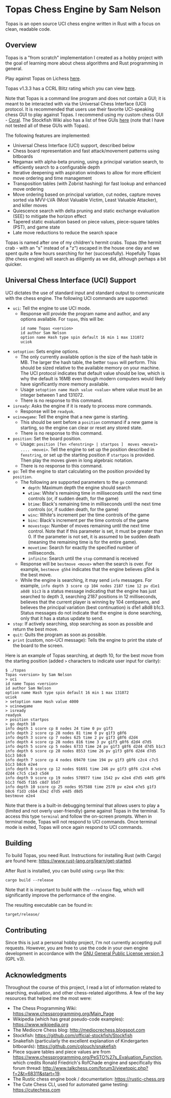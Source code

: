 # Topas Chess Engine by Sam Nelson

Topas is an open source UCI chess engine written in Rust with a focus on clean, readable code.

## Overview

Topas is a "from scratch" implementation I created as a hobby project with the goal of learning more about chess algorithms and Rust programming in general.

Play against Topas on Lichess [here](https://lichess.org/@/TopasBot).

Topas v1.3.3 has a CCRL Blitz rating which you can view [here](https://computerchess.org.uk/ccrl/404/).

Note that Topas is a command line program and does not contain a GUI; it is meant to be interacted with via the Universal Chess Interface (UCI) protocol.  It is recommended that users use their favorite UCI-speaking chess GUI to play against Topas.  I recommend using my custom chess GUI - [Coral](https://github.com/samcn8/coral).  The Stockfish Wiki also has a list of free GUIs [here](https://github.com/official-stockfish/Stockfish/wiki/Download-and-usage#download-a-chess-gui) (note that I have not tested all of these GUIs with Topas).

The following features are implemented:
 * Universal Chess Interface (UCI) support, described below
 * Chess board representation and fast attack/movement patterns using bitboards
 * Negamax with alpha-beta pruning, using a principal variation search, to efficiently search to a configurable depth
 * Iterative deepening with aspiration windows to allow for more efficient move ordering and time management
 * Transposition tables (with Zobrist hashing) for fast lookup and enhanced move ordering
 * Move ordering based on principal variation, cut nodes, capture moves sorted via MVV-LVA (Most Valuable Victim, Least Valuable Attacker), and killer moves
 * Quiescence search with delta pruning and static exchange evaluation (SEE) to mitigate the horizon effect
 * Tapered static evaluation based on piece values, piece-square tables (PST), and game state
 * Late move reductions to reduce the search space

Topas is named after one of my children's hermit crabs.  Topas (the hermit crab - with an "s" instead of a "z") escaped in the house one day and we spent quite a few hours searching for her (successfully).  Hopefully Topas (the chess engine) will search as diligently as we did, although perhaps a bit quicker.

## Universal Chess Interface (UCI) Support

UCI dictates the use of standard input and standard output to communicate with the chess engine.  The following UCI commands are supported:

 * `uci`: Tell the engine to use UCI mode.
    * Response will provide the program name and author, and any options available.  For `topas`, this will be:
        ```
        id name Topas <version>
        id author Sam Nelson
        option name Hash type spin default 16 min 1 max 131072
        uciok
        ```
 * `setoption`: Sets engine options.
    * The only currently available option is the size of the hash table in MB.  The larger the hash table, the better `topas` will perform.  This should be sized relative to the available memory on your machine.  The UCI protocol indicates that default value should be low, which is why the default is 16MB even though modern computers would likely have significantly more memory available.
    * Usage `setoption name Hash value <value>` where value must be an integer between 1 and 131072.
    * There is no response to this command.
 * `isready`: Asks the engine if it is ready to process more commands.
    * Response will be `readyok`.
 * `ucinewgame`: Tell the engine that a new game is starting.
    * This should be sent before a `position` command if a new game is starting, so the engine can clear or reset any stored state.
    * There is no response to this command.
 * `position`: Set the board position.
    * Usage: `position [fen <fenstring> | startpos ]  moves <move1> .... <movei>`.  Tell the engine to set up the position described in `fenstring`, or set up the starting position if `startpos` is provided.  Then play the moves given in long algebraic notation.
    * There is no response to this command.
 * `go`: Tell the engine to start calculating on the position provided by `position`.
    * The following are supported parameters to the `go` command:
       * `depth`: Maximum depth the engine should search
       * `wtime`: White's remaining time in milliseconds until the next time controls (or, if sudden death, for the game)
       * `btime`: Black's remaining time in milliseconds until the next time controls (or, if sudden death, for the game)
       * `winc`: White's increment per the time controls of the game
       * `binc`: Black's increment per the time controls of the game
       * `movestogo`: Number of moves remaining until the next time control.  Note that if this parameter is set, it must be greater than 0.  If the parameter is not set, it is assumed to be sudden death (meaning the remaining time is for the entire game).
       * `movetime`: Search for exactly the specified number of milliseconds.
       * `infinite`: Search until the `stop` command is received
    * Response will be `bestmove <move>` when the search is over.  For example, `bestmove g5h4` indicates that the engine believes g5h4 is the best move.
    * While the engine is searching, it may send `info` messages.  For example, `info depth 3 score cp 104 nodes 2187 time 12 pv d1e1 a8d8 b1c3` is a status message indicating that the engine has just searched to depth 3, searching 2187 positions in 12 milliseconds, believes that the current player is winning by 104 centipawns, and believes the principal variation (best continuation) is d1e1 a8d8 b1c3.  Status messages do not indicate that the engine is done searching, only that it has a status update to send.
 * `stop`: If actively searching, stop searching as soon as possible and return the best move.
 * `quit`: Quits the program as soon as possible.
 * `print` (custom, non-UCI message): Tells the engine to print the state of the board to the screen.

Here is an example of Topas searching, at depth 10, for the best move from the starting position (added `>` characters to indicate user input for clarity):

```
$ ./topas
Topas <version> by Sam Nelson
> uci
id name Topas <version>
id author Sam Nelson
option name Hash type spin default 16 min 1 max 131072
uciok
> setoption name Hash value 4000
> ucinewgame
> isready
readyok
> position startpos
> go depth 10
info depth 1 score cp 8 nodes 24 time 0 pv g1f3 
info depth 2 score cp 28 nodes 81 time 0 pv g1f3 g8f6 
info depth 3 score cp 7 nodes 625 time 2 pv g1f3 g8f6 d2d4 
info depth 4 score cp 28 nodes 816 time 3 pv g1f3 g8f6 d2d4 d7d5 
info depth 5 score cp 5 nodes 6733 time 24 pv g1f3 g8f6 d2d4 d7d5 b1c3 
info depth 6 score cp 28 nodes 8553 time 26 pv g1f3 g8f6 d2d4 d7d5 b1c3 b8c6 
info depth 7 score cp 4 nodes 69470 time 194 pv g1f3 g8f6 c2c4 c7c5 b1c3 b8c6 e2e4 
info depth 8 score cp 12 nodes 91691 time 246 pv g1f3 g8f6 c2c4 e7e6 d2d4 c7c5 c1e3 c5d4 
info depth 9 score cp 19 nodes 570977 time 1542 pv e2e4 d7d5 e4d5 g8f6 b1c3 f6d5 f1b5 c8d7 b5d7 
info depth 10 score cp 25 nodes 957588 time 2570 pv e2e4 e7e5 g1f3 b8c6 f1d3 c6b4 d3e2 d7d5 e4d5 d8d5 
bestmove e2e4 
```

Note that there is a built-in debugging terminal that allows users to play a (limited and not overly user-friendly) game against Topas in the terminal.  To access this type `terminal` and follow the on-screen prompts.  When in terminal mode, Topas will not respond to UCI commands.  Once terminal mode is exited, Topas will once again respond to UCI commands.

## Building

To build Topas, you need Rust.  Instructions for installing Rust (with Cargo) are found here: https://www.rust-lang.org/learn/get-started.

After Rust is installed, you can build using `cargo` like this:

```
cargo build --release
```

Note that it is important to build with the `--release` flag, which will significantly improve the performance of the engine.

The resulting executable can be found in:

```
target/release/
```

## Contributing

Since this is just a personal hobby project, I'm not currently accepting pull requests.  However, you are free to use the code in your own engine development in accordance with the [GNU General Public License version 3](LICENSE) (GPL v3).

## Acknowledgments

Throughout the course of this project, I read a lot of information related to searching, evaluation, and other chess-related algorithms.  A few of the key resources that helped me the most were:
 * The Chess Programming Wiki: https://www.chessprogramming.org/Main_Page
 * Wikipedia (which has great pseudo-code examples): https://www.wikipedia.org
 * The Mediocre Chess blog: http://mediocrechess.blogspot.com
 * Stockfish: https://github.com/official-stockfish/Stockfish
 * Snakefish (particularly the excellent explanation of Kindergarten bitboards): https://github.com/cglouch/snakefish
 * Piece square tables and piece values are from https://www.chessprogramming.org/PeSTO%27s_Evaluation_Function, which credits Ronald Friedrich's RofChade engine and specifically this forum thread: http://www.talkchess.com/forum3/viewtopic.php?f=2&t=68311&start=19.
 * The Rustic chess engine book / documentation: https://rustic-chess.org
 * The Cute Chess CLI, used for automated game testing: https://cutechess.com
